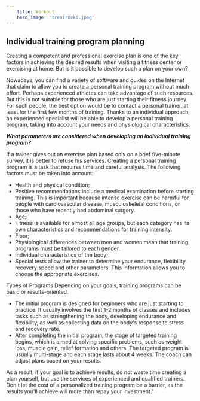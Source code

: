 ```yaml
---
    title: Workout
    hero_image: 'trenirovki.jpeg'
---
```


## Individual training program planning

Creating a competent and professional exercise plan is one of the key factors in achieving the desired results when visiting a fitness center or exercising at home. But is it possible to develop such a plan on your own?

Nowadays, you can find a variety of software and guides on the Internet that claim to allow you to create a personal training program without much effort. Perhaps experienced athletes can take advantage of such resources. But this is not suitable for those who are just starting their fitness journey. For such people, the best option would be to contact a personal trainer, at least for the first few months of training. Thanks to an individual approach, an experienced specialist will be able to develop a personal training program, taking into account your needs and physiological characteristics.

***What parameters are considered when developing an individual training program?***

If a trainer gives out an exercise plan based only on a brief five-minute survey, it is better to refuse his services. Creating a personal training program is a task that requires time and careful analysis. The following factors must be taken into account:

- Health and physical condition;
- Positive recommendations include a medical examination before starting training. This is important because intense exercise can be harmful for people with cardiovascular disease, musculoskeletal conditions, or those who have recently had abdominal surgery.
- Age;
- Fitness is available for almost all age groups, but each category has its own characteristics and recommendations for training intensity.
- Floor;
- Physiological differences between men and women mean that training programs must be tailored to each gender.
- Individual characteristics of the body;
- Special tests allow the trainer to determine your endurance, flexibility, recovery speed and other parameters. This information allows you to choose the appropriate exercises.

Types of Programs Depending on your goals, training programs can be basic or results-oriented.

- The initial program is designed for beginners who are just starting to practice. It usually involves the first 1-2 months of classes and includes tasks such as strengthening the body, developing endurance and flexibility, as well as collecting data on the body's response to stress and recovery rate.
- After completing the initial program, the stage of targeted training begins, which is aimed at solving specific problems, such as weight loss, muscle gain, relief formation and others. The targeted program is usually multi-stage and each stage lasts about 4 weeks. The coach can adjust plans based on your results.

As a result, if your goal is to achieve results, do not waste time creating a plan yourself, but use the services of experienced and qualified trainers. Don't let the cost of a personalized training program be a barrier, as the results you'll achieve will more than repay your investment."